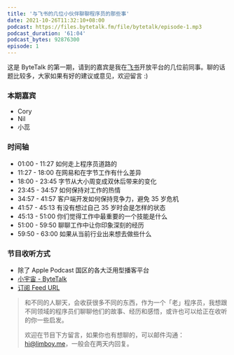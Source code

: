```yaml
---
title: '与飞书的几位小伙伴聊聊程序员的那些事'
date: 2021-10-26T11:32:10+08:00
podcast: https://files.bytetalk.fm/file/bytetalk/episode-1.mp3
podcast_duration: '61:04'
podcast_bytes: 92876300
episode: 1
---
```


这是 ByteTalk 的第一期，请到的嘉宾是我在[飞书](https://www.feishu.cn)开放平台的几位前同事。聊的话题比较多，大家如果有好的建议或意见，欢迎留言 :)

<!--more-->

### 本期嘉宾

- Cory
- Nil
- 小蕊

### 时间轴

- 01:00 - 11:27 如何走上程序员道路的
- 11:27 - 18:00 在网易和在字节工作有什么差异
- 18:00 - 23:45 字节从大小周变成双休后带来的变化
- 23:45 - 34:57 如何保持对工作的热情
- 34:57 - 41:57 客户端开发如何保持竞争力，避免 35 岁危机
- 41:57 - 45:13 有没有想过自己 35 岁时会是怎样的状态
- 45:13 - 51:00 你们觉得工作中最重要的一个技能是什么
- 51:00 - 59:50 聊聊工作中让你印象深刻的经历
- 59:50 - 63:00 如果从当前行业出来想去做些什么

### 节目收听方式

- 除了 Apple Podcast 国区的各大泛用型播客平台
- [小宇宙 - ByteTalk](https://www.xiaoyuzhoufm.com/podcast/6177bab6b69226ed16a3ed41)
- [订阅 Feed URL](https://bytetalk.fm/index.xml)

> 和不同的人聊天，会收获很多不同的东西，作为一个「老」程序员，我想跟不同领域的程序员们聊聊他们的故事、经历和感悟，或许也可以给正在收听的你一些启发。
>
> 欢迎在节目下方留言，如果你也有想聊的，可以邮件沟通：hi@limboy.me，一般会在两天内回复。
